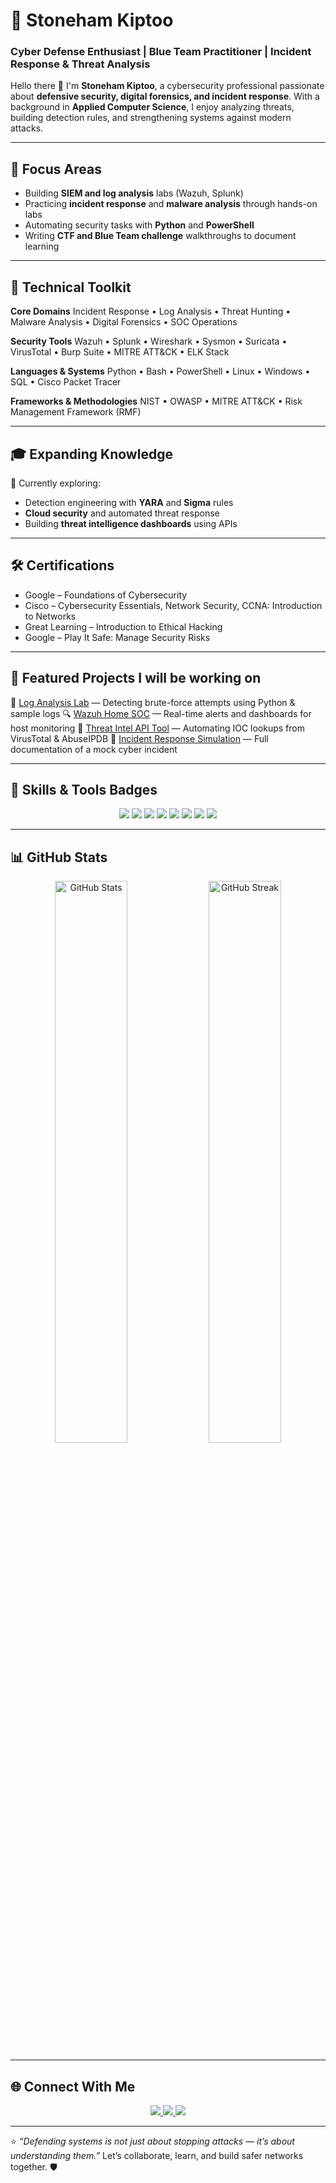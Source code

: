 # 🧠 Stoneham Kiptoo

### Cyber Defense Enthusiast | Blue Team Practitioner | Incident Response & Threat Analysis

Hello there 👋
I'm **Stoneham Kiptoo**, a cybersecurity professional passionate about **defensive security, digital forensics, and incident response**.
With a background in **Applied Computer Science**, I enjoy analyzing threats, building detection rules, and strengthening systems against modern attacks.

---

## 🚀 Focus Areas

* Building **SIEM and log analysis** labs (Wazuh, Splunk)
* Practicing **incident response** and **malware analysis** through hands-on labs
* Automating security tasks with **Python** and **PowerShell**
* Writing **CTF and Blue Team challenge** walkthroughs to document learning

---

## 🧩 Technical Toolkit

**Core Domains**
Incident Response • Log Analysis • Threat Hunting • Malware Analysis • Digital Forensics • SOC Operations

**Security Tools**
Wazuh • Splunk • Wireshark • Sysmon • Suricata • VirusTotal • Burp Suite • MITRE ATT&CK • ELK Stack

**Languages & Systems**
Python • Bash • PowerShell • Linux • Windows • SQL • Cisco Packet Tracer

**Frameworks & Methodologies**
NIST • OWASP • MITRE ATT&CK • Risk Management Framework (RMF)

---

## 🎓 Expanding Knowledge

🎯 Currently exploring:

* Detection engineering with **YARA** and **Sigma** rules
* **Cloud security** and automated threat response
* Building **threat intelligence dashboards** using APIs

---

## 🛠️ Certifications

* Google – Foundations of Cybersecurity
* Cisco – Cybersecurity Essentials, Network Security, CCNA: Introduction to Networks
* Great Learning – Introduction to Ethical Hacking
* Google – Play It Safe: Manage Security Risks

---

## 📂 Featured Projects I will be working on

💾 [Log Analysis Lab](#) — Detecting brute-force attempts using Python & sample logs
🔍 [Wazuh Home SOC](#) — Real-time alerts and dashboards for host monitoring
🧠 [Threat Intel API Tool](#) — Automating IOC lookups from VirusTotal & AbuseIPDB
🧾 [Incident Response Simulation](#) — Full documentation of a mock cyber incident

---

## 🧰 Skills & Tools Badges

<p align="center">
  <img src="https://img.shields.io/badge/Linux-000000?style=for-the-badge&logo=linux&logoColor=white"/>
  <img src="https://img.shields.io/badge/Windows-0078D6?style=for-the-badge&logo=windows&logoColor=white"/>
  <img src="https://img.shields.io/badge/Python-3776AB?style=for-the-badge&logo=python&logoColor=white"/>
  <img src="https://img.shields.io/badge/PowerShell-5391FE?style=for-the-badge&logo=powershell&logoColor=white"/>
  <img src="https://img.shields.io/badge/Splunk-000000?style=for-the-badge&logo=splunk&logoColor=white"/>
  <img src="https://img.shields.io/badge/Wazuh-005C99?style=for-the-badge&logoColor=white"/>
  <img src="https://img.shields.io/badge/Wireshark-1679A7?style=for-the-badge&logo=wireshark&logoColor=white"/>
  <img src="https://img.shields.io/badge/ELK%20Stack-005571?style=for-the-badge&logo=elasticstack&logoColor=white"/>
</p>

---

## 📊 GitHub Stats

<p align="center">
  <img src="https://github-readme-stats.vercel.app/api?username=21Stonney&show_icons=true&theme=tokyonight" alt="GitHub Stats" width="48%"/>
  <img src="https://github-readme-streak-stats.herokuapp.com/?user=21Stonney&theme=tokyonight" alt="GitHub Streak" width="48%"/>
</p>

---

## 🌐 Connect With Me

<p align="center">
  <a href="https://linkedin.com/in/stonehamkiptoo">
    <img src="https://img.shields.io/badge/LinkedIn-0077B5?style=for-the-badge&logo=linkedin&logoColor=white"/>
  </a>
  <a href="mailto:stonneylimo@gmail.com">
    <img src="https://img.shields.io/badge/Email-D14836?style=for-the-badge&logo=gmail&logoColor=white"/>
  </a>
  <a href="https://blueteamlabs.online/public/user/4f505796b7390a8742594e">
    <img src="https://img.shields.io/badge/BlueTeamLabs-1E90FF?style=for-the-badge&logo=securityscorecard&logoColor=white"/>
  </a>
</p>

---

⭐ *“Defending systems is not just about stopping attacks — it’s about understanding them.”*
Let’s collaborate, learn, and build safer networks together. 🛡️

